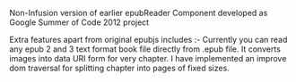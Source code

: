 Non-Infusion version of earlier epubReader Component developed as Google Summer of Code 2012 project

Extra features apart from original epubjs includes :-
Currently you can read any epub 2 and 3 text format book file directly from .epub file.
It converts images into data URI form for very chapter.
I have implemented an improve dom traversal for splitting chapter into pages of fixed sizes.